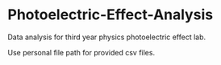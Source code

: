 # Photoelectric-Effect-Analysis
Data analysis for third year physics photoelectric effect lab.

Use personal file path for provided csv files.
